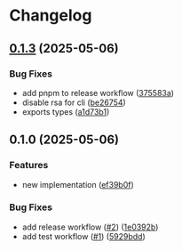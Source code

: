 # Changelog

## [0.1.3](https://github.com/vasco-santos/varsig/compare/v0.1.0...v0.1.3) (2025-05-06)


### Bug Fixes

* add pnpm to release workflow ([375583a](https://github.com/vasco-santos/varsig/commit/375583a27f728881013d1d65cfedf5b9882c7736))
* disable rsa for cli ([be26754](https://github.com/vasco-santos/varsig/commit/be2675471e93453bb2bc7f56251bd0edbda2c669))
* exports types ([a1d73b1](https://github.com/vasco-santos/varsig/commit/a1d73b11c0e06abfc13a752127629d0abc8eea28))

## 0.1.0 (2025-05-06)


### Features

* new implementation ([ef39b0f](https://github.com/vasco-santos/varsig/commit/ef39b0f7cd3f634f30f3f0415e189b8726ff4f6e))


### Bug Fixes

* add release workflow ([#2](https://github.com/vasco-santos/varsig/issues/2)) ([1e0392b](https://github.com/vasco-santos/varsig/commit/1e0392b5c4e107b9ceaaf175750ca57b76ccf969))
* add test workflow ([#1](https://github.com/vasco-santos/varsig/issues/1)) ([5929bdd](https://github.com/vasco-santos/varsig/commit/5929bdd54780139254a0bd94670e3916ff50e40e))
